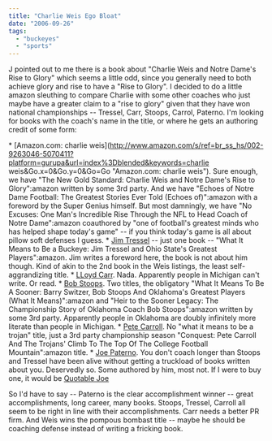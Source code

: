 ```yaml
---
title: "Charlie Weis Ego Bloat"
date: "2006-09-26"
tags: 
  - "buckeyes"
  - "sports"
---
```


J pointed out to me there is a book about "Charlie Weis and Notre Dame's Rise to Glory" which seems a little odd, since you generally need to both achieve glory and rise to have a "Rise to Glory". I decided to do a little amazon sleuthing to compare Charlie with some other coaches who just maybe have a greater claim to a "rise to glory" given that they have won national championships -- Tressel, Carr, Stoops, Carrol, Paterno. I'm looking for books with the coach's name in the title, or where he gets an authoring credit of some form:

\* [Amazon.com: charlie weis](http://www.amazon.com/s/ref=br_ss_hs/002-9263046-5070411?platform=gurupa&url=index%3Dblended&keywords=charlie weis&Go.x=0&Go.y=0&Go=Go "Amazon.com: charlie weis"). Sure enough, we have "The New Gold Standard: Charlie Weis and Notre Dame's Rise to Glory":amazon written by some 3rd party. And we have "Echoes of Notre Dame Football: The Greatest Stories Ever Told (Echoes of)":amazon with a foreword by the Super Genius himself. But most damningly, we have "No Excuses: One Man's Incredible Rise Through the NFL to Head Coach of Notre Dame":amazon coauthored by "one of football's greatest minds who has helped shape today's game" -- if you think today's game is all about pillow soft defenses I guess. \* [Jim Tressel](http://www.amazon.com/s/ref=nb_ss_gw/002-9263046-5070411?url=search-alias%3Daps&field-keywords=jim+tressel&Go.x=0&Go.y=0&Go=Go) -- just one book -- "What It Means to Be a Buckeye: Jim Tressel and Ohio State's Greatest Players":amazon. Jim writes a foreword here, the book is not about him though. Kind of akin to the 2nd book in the Weis listings, the least self-aggrandizing title. \* [LLoyd Carr](http://www.amazon.com/s/ref=nb_ss_gw/002-9263046-5070411?url=search-alias%3Daps&field-keywords=lloyd+carr&Go.x=0&Go.y=0&Go=Go). Nada. Apparently people in Michigan can't write. Or read. \* [Bob Stoops](http://www.amazon.com/s/ref=nb_ss_gw/002-9263046-5070411?url=search-alias%3Daps&field-keywords=bob+stoops&Go.x=0&Go.y=0&Go=Go). Two titles, the obligatory "What It Means To Be A Sooner: Barry Switzer, Bob Stoops And Oklahoma's Greatest Players (What It Means)":amazon and "Heir to the Sooner Legacy: The Championship Story of Oklahoma Coach Bob Stoops":amazon written by some 3rd party. Apparently people in Oklahoma are doubly infinitely more literate than people in Michigan. \* [Pete Carroll](http://www.amazon.com/s/ref=nb_ss_gw/002-9263046-5070411?url=search-alias%3Daps&field-keywords=pete+carroll&Go.x=0&Go.y=0&Go=Go). No "what it means to be a trojan" title, just a 3rd party championship season "Conquest: Pete Carroll And The Trojans' Climb To The Top Of The College Football Mountain":amazon title. \* [Joe Paterno](http://www.amazon.com/s/ref=br_ss_hs/002-9263046-5070411?platform=gurupa&url=index%3Dblended&keywords=joe+paterno&Go.x=0&Go.y=0&Go=Go). You don't coach longer than Stoops and Tressel have been alive without getting a truckload of books written about you. Deservedly so. Some authored by him, most not. If I were to buy one, it would be [Quotable Joe](http://www.amazon.com/Quotable-Joe-L-B-Thalman/dp/0966877446/sr=8-7/qid=1159289414/ref=pd_bbs_7/002-9263046-5070411?ie=UTF8&s=books)

So I'd have to say -- Paterno is the clear accomplishment winner -- great accomplishments, long career, many books. Stoops, Tressel, Carroll all seem to be right in line with their accomplishments. Carr needs a better PR firm. And Weis wins the pompous bombast title -- maybe he should be coaching defense instead of writing a fricking book.
